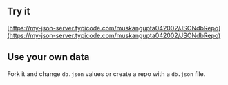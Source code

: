 ## Try it

[https://my-json-server.typicode.com/muskangupta042002/JSONdbRepo](https://my-json-server.typicode.com/muskangupta042002/JSONdbRepo)

## Use your own data

Fork it and change `db.json` values or create a repo with a `db.json` file.
